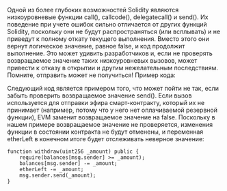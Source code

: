 Одной из более глубоких возможностей Solidity являются низкоуровневые функции call(), callcode(), delegatecall() и send(). Их поведение при учете ошибок сильно отличается от других функций Solidity, поскольку они не будут распространяться (или всплывать) и не приведут к полному откату текущего выполнения. Вместо этого они вернут логическое значение, равное false, и код продолжит выполнение. Это может удивить разработчиков и, если не проверять возвращаемое значение таких низкоуровневых вызовов, может привести к отказу в открытии и другим нежелательным последствиям. Помните, отправить может не получиться! 
Пример кода:

Следующий код является примером того, что может пойти не так, если забыть проверить возвращаемое значение send(). Если вызов используется для отправки эфира смарт-контракту, который их не принимает (например, потому что у него нет оплачиваемой резервной функции), EVM заменит возвращаемое значение на false. Поскольку в нашем примере возвращаемое значение не проверяется, изменения функции в состоянии контракта не будут отменены, и переменная etherLeft в конечном итоге будет отслеживать неверное значение: 
```
function withdraw(uint256 _amount) public {
	require(balances[msg.sender] >= _amount);
	balances[msg.sender] -= _amount;
	etherLeft -= _amount;
	msg.sender.send(_amount);
}
```